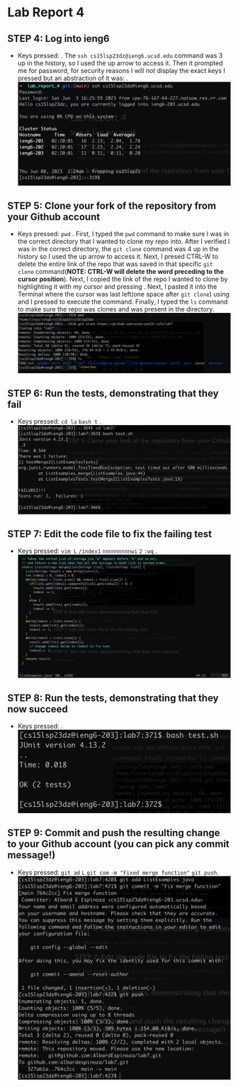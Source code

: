 # Lab Report 4

## STEP 4: Log into ieng6

* Keys pressed: <up><up><up><enter>. The ```ssh cs15lsp23dz@ieng6.ucsd.edu``` command was 3 up in the history, so I used the up arrow to access it. Then it prompted me for password, for security reasons I will not display the exact keys I pressed but an abstraction of it was: <password><enter>.
![Image](screenshots/ieng6-login.png)

## STEP 5: Clone your fork of the repository from your Github account

* Keys pressed: ```pwd``` <up><up><up><up><CTRL-W><CMMND-C><CTRL-V><enter>. First, I typed the ```pwd``` command to make sure I was in the correct directory that I wanted to clone my repo into. After I verified I was in the correct directory, the ```git clone``` command was 4 up in the history so I used the up arrow to access it. Next, I presed CTRL-W to delete the entire link of the repo that was saved in that specific ```git clone``` command(**NOTE: CTRL-W will delete the word preceding to the cursor position**). Next, I copied the link of the repo I wanted to clone by highlighting it with my cursor and pressing <CMMND-C>. Next, I pasted it into the Terminal where the cursor was last left(one space after ```git clone```) using <CTRL-V> and I pressed <enter> to execute the command. Finally, I typed the ```ls``` command to make sure the repo was clones and was present in the directory. 
![Image](screenshots/cloning_repo.png)

## STEP 6: Run the tests, demonstrating that they fail

* Keys pressed: ```cd la``` <tab><enter> ```bash t``` <tab><enter>. 
![Image](screenshots/running_failing_tests.png)

## STEP 7: Edit the code file to fix the failing test

* Keys pressed: ```vim L``` <tab><period><tab><enter> ```/index1``` <enter> ```nnnnnnnnnwi``` <delete><delete> ```2``` <space><esc> ```:wq``` <enter>.
![Image](screenshots/fix_method_in_vim.png)

## STEP 8:  Run the tests, demonstrating that they now succeed

* Keys pressed: <up><enter>.
![Image](screenshots/ran_fixed_tests.png)

## STEP 9: Commit and push the resulting change to your Github account (you can pick any commit message!)

* Keys pressed: ```git ad``` <tab> ```L``` <tab><period><tab><enter> ```git com``` <tab> ```-m "Fixed merge function"``` <enter> ```git push```.
![Image](screenshots/commit_and_push_function_fix.png)

